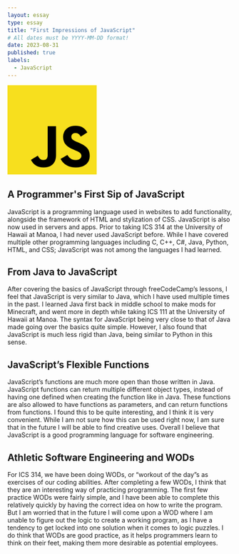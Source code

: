 ```yaml
---
layout: essay
type: essay
title: "First Impressions of JavaScript"
# All dates must be YYYY-MM-DD format!
date: 2023-08-31
published: true
labels:
  - JavaScript
---
```


<img width="200px" class="rounded float-start pe-4" src="../img/first-impressions-of-javascript/javascript.png">

## A Programmer's First Sip of JavaScript

JavaScript is a programming language used in websites to add functionality, alongside the framework of HTML and stylization of CSS. JavaScript is also now used in servers and apps. Prior to taking ICS 314 at the University of Hawaii at Manoa, I had never used JavaScript before. While I have covered multiple other programming languages including C, C++, C#, Java, Python, HTML, and CSS; JavaScript was not among the languages I had learned.

## From Java to JavaScript

After covering the basics of JavaScript through freeCodeCamp’s lessons, I feel that JavaScript is very similar to Java, which I have used multiple times in the past. I learned Java first back in middle school to make mods for Minecraft, and went more in depth while taking ICS 111 at the University of Hawaii at Manoa. The syntax for JavaScript being very close to that of Java made going over the basics quite simple. However, I also found that JavaScript is much less rigid than Java, being similar to Python in this sense.

## JavaScript’s Flexible Functions

JavaScript’s functions are much more open than those written in Java. JavaScript functions can return multiple different object types, instead of having one defined when creating the function like in Java. These functions are also allowed to have functions as parameters, and can return functions from functions. I found this to be quite interesting, and I think it is very convenient. While I am not sure how this can be used right now, I am sure that in the future I will be able to find creative uses. Overall I believe that JavaScript is a good programming language for software engineering.

## Athletic Software Engineering and WODs

For ICS 314, we have been doing WODs, or “workout of the day”s as exercises of our coding abilities. After completing a few WODs, I think that they are an interesting way of practicing programming. The first few practice WODs were fairly simple, and I have been able to complete this relatively quickly by having the correct idea on how to write the program. But I am worried that in the future I will come upon a WOD where I am unable to figure out the logic to create a working program, as I have a tendency to get locked into one solution when it comes to logic puzzles. I do think that WODs are good practice, as it helps programmers learn to think on their feet, making them more desirable as potential employees.
